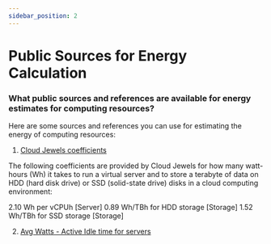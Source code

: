 ```yaml
---
sidebar_position: 2
---
```



# Public Sources for Energy Calculation

### What public sources and references are available for energy estimates for computing resources​?
Here are some sources and references you can use for estimating the energy of computing resources:

1. [Cloud Jewels coefficients](https://www.etsy.com/codeascraft/cloud-jewels-estimating-kwh-in-the-cloud/)

The following coefficients are provided by Cloud Jewels for how many watt-hours (Wh) it takes to run a virtual server and to store a terabyte of data on HDD (hard disk drive) or SSD (solid-state drive) disks in a cloud computing environment:

2.10 Wh per vCPUh [Server]
0.89 Wh/TBh for HDD storage [Storage]
1.52 Wh/TBh for SSD storage [Storage]

2. [Avg Watts - Active Idle time for servers](https://www.spec.org/power_ssj2008/results/power_ssj2008.html)
